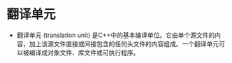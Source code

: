 # 翻译单元



-   翻译单元 (translation unit) 是C++中的基本编译单位。它由单个源文件的内容，加上该源文件直接或间接包含的任何头文件的内容组成。一个翻译单元可以被编译成对象文件、库文件或可执行程序。
<!--stackedit_data:
eyJoaXN0b3J5IjpbMTc1MjI5MzczXX0=
-->